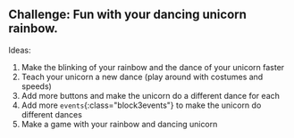 ## Challenge: Fun with your dancing unicorn rainbow.

Ideas:

1. Make the blinking of your rainbow and the dance of your unicorn faster
2. Teach your unicorn a new dance (play around with costumes and speeds)
3. Add more buttons and make the unicorn do a different dance for each
4. Add more `events`{:class="block3events"} to make the unicorn do different dances
5. Make a game with your rainbow and dancing unicorn